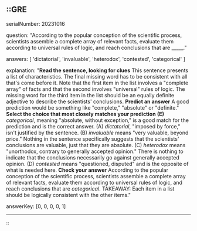 ::GRE
---

serialNumber: 20231016

question: "According to the popular conception of the scientific process, scientists assemble a complete array of relevant facts, evaluate them according to universal rules of logic, and reach conclusions that are _____."

answers: [
  'dictatorial',
  'invaluable',
  'heterodox',
  'contested',
  'categorical'
]

explanation: "<strong>Read the sentence, looking for clues</strong> This sentence presents a list of characteristics. The final missing word has to be consistent with all that's come before it. Note that the first item in the list involves a \"complete array\" of facts and that the second involves \"universal\" rules of logic. The missing word for the third item in the list should be an equally definite adjective to describe the scientists' conclusions. <strong>Predict an answer</strong> A good prediction would be something like \"complete,\" \"absolute\" or \"definite.\" <strong>Select the choice that most closely matches your prediction</strong> <strong>(E)</strong> <i>categorical</i>, meaning \"absolute, without exception,\" is a good match for the prediction and is the correct answer. (A) <i>dictatorial</i>, \"imposed by force,\" isn't justified by the sentence. (B) <i>invaluable</i> means \"very valuable, beyond price.\" Nothing in the sentence specifically suggests that the scientists' conclusions are valuable, just that they are absolute. (C) <i>heterodox</i> means \"unorthodox, contrary to generally accepted opinion.\" There is nothing to indicate that the conclusions necessarily go against generally accepted opinion. (D) <i>contested</i> means \"questioned, disputed\" and is the opposite of what is needed here. <strong>Check your answer</strong> According to the popular conception of the scientific process, scientists assemble a complete array of relevant facts, evaluate them according to universal rules of logic, and reach conclusions that are <i>categorical</i>. TAKEAWAY: Each item in a list should be logically consistent with the other items."

answerKey: [0, 0, 0, 0, 1]

---
::
